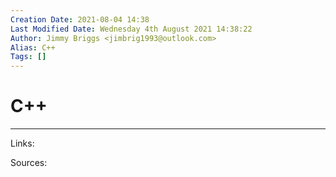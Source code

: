 ```yaml
---
Creation Date: 2021-08-04 14:38
Last Modified Date: Wednesday 4th August 2021 14:38:22
Author: Jimmy Briggs <jimbrig1993@outlook.com>
Alias: C++
Tags: []
---
```


# C++

***

Links: 

Sources:


